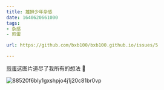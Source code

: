 ```yaml
---
title: 雄狮少年杂感
date: 1640620661000
tags:
- 杂感
- 煎蛋

url: https://github.com/bxb100/bxb100.github.io/issues/5

---
```

[煎蛋](http://jandan.net/t/5118460)这图片道尽了我所有的想法 🤣 

![88520f6bly1gxshpjo4j1j20c81br0vp](https://user-images.githubusercontent.com/20685961/147487831-a8feebcf-f0ea-4816-b9ce-9ef6a1d8c895.jpg)
